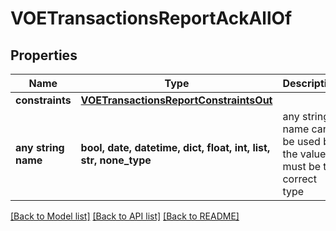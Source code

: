 # VOETransactionsReportAckAllOf


## Properties
Name | Type | Description | Notes
------------ | ------------- | ------------- | -------------
**constraints** | [**VOETransactionsReportConstraintsOut**](VOETransactionsReportConstraintsOut.md) |  | [optional] 
**any string name** | **bool, date, datetime, dict, float, int, list, str, none_type** | any string name can be used but the value must be the correct type | [optional]

[[Back to Model list]](../README.md#documentation-for-models) [[Back to API list]](../README.md#documentation-for-api-endpoints) [[Back to README]](../README.md)


